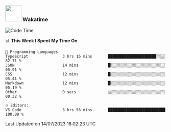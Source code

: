 ### <img src="https://media.giphy.com/media/VgCDAzcKvsR6OM0uWg/giphy.gif" width="50"> Wakatime

  <!--START_SECTION:waka-->
![Code Time](http://img.shields.io/badge/Code%20Time-1%2C419%20hrs%2014%20mins-blue)

📊 **This Week I Spent My Time On** 

```text
💬 Programming Languages: 
TypeScript               3 hrs 16 mins       █████████████████████░░░░   82.71 % 
JSON                     14 mins             █░░░░░░░░░░░░░░░░░░░░░░░░   05.91 % 
CSS                      12 mins             █░░░░░░░░░░░░░░░░░░░░░░░░   05.41 % 
Markdown                 12 mins             █░░░░░░░░░░░░░░░░░░░░░░░░   05.19 % 
Other                    0 secs              ░░░░░░░░░░░░░░░░░░░░░░░░░   00.32 % 

🔥 Editors: 
VS Code                  3 hrs 56 mins       █████████████████████████   100.00 % 
```


 Last Updated on 14/07/2023 16:02:23 UTC
<!--END_SECTION:waka-->
